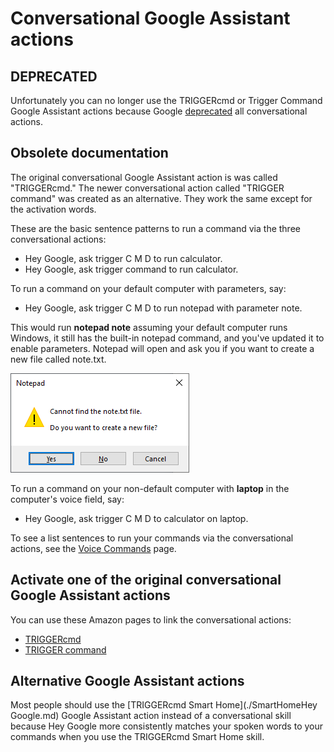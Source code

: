 # Conversational Google Assistant actions

## DEPRECATED

Unfortunately you can no longer use the TRIGGERcmd or Trigger Command Google Assistant actions because Google [deprecated](https://developers.google.com/assistant/ca-sunset#:~:text=Google%20is%20sunsetting%20Conversational%20Actions,occurring%20on%20June%2013%2C%202023) all conversational actions.  

## Obsolete documentation

The original conversational Google Assistant action is was called "TRIGGERcmd."  The newer conversational action called "TRIGGER command" was created as an alternative.  They work the same except for the activation words.  

These are the basic sentence patterns to run a command via the three conversational actions:

* Hey Google, ask trigger C M D to run calculator.
* Hey Google, ask trigger command to run calculator.

To run a command on your default computer with parameters, say:

* Hey Google, ask trigger C M D to run notepad with parameter note.

This would run **notepad note** assuming your default computer runs Windows, it still has the built-in notepad command, and you've updated it to enable parameters.  Notepad will open and ask you if you want to create a new file called note.txt.

![TRIGGERcmd.com](./images/notepad_note.png)

To run a command on your non-default computer with **laptop** in the computer's voice field, say:

* Hey Google, ask trigger C M D to calculator on laptop.

To see a list sentences to run your commands via the conversational actions, see the [Voice Commands](https://www.triggercmd.com/user/command/printlist?ai=Hey%20Google) page.

## Activate one of the original conversational Google Assistant actions

You can use these Amazon pages to link the conversational actions: 
* [TRIGGERcmd](https://assistant.google.com/services/a/id/5aba4539c049e69e)
* [TRIGGER command](https://assistant.google.com/services/a/uid/000000c97192e061) 

## Alternative Google Assistant actions

Most people should use the [TRIGGERcmd Smart Home](./SmartHomeHey Google.md) Google Assistant action instead of a conversational skill because Hey Google more consistently matches your spoken words to your commands when you use the TRIGGERcmd Smart Home skill.  